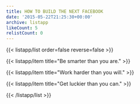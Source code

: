```yaml
---
title: HOW TO BUILD THE NEXT FACEBOOK
date: '2015-05-22T21:25:30+00:00'
archive: listapp
likeCount: 5
relistCount: 0
---
```


{{< listapp/list order=false reverse=false >}}

   {{< listapp/item title="Be smarter than you are." >}}

   {{< listapp/item title="Work harder than you will." >}}

   {{< listapp/item title="Get luckier than you can." >}}

{{< /listapp/list >}}
